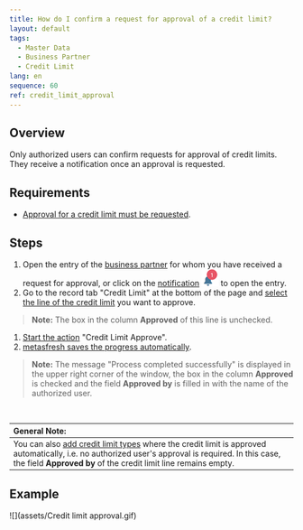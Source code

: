 ```yaml
---
title: How do I confirm a request for approval of a credit limit?
layout: default
tags:
  - Master Data
  - Business Partner
  - Credit Limit
lang: en
sequence: 60
ref: credit_limit_approval
---
```


## Overview
Only authorized users can confirm requests for approval of credit limits. They receive a notification once an approval is requested.

## Requirements
- [Approval for a credit limit must be requested](Credit_limit_request_approval).

## Steps
1. Open the entry of the [business partner](Menu) for whom you have received a request for approval, or click on the [notification](Notification_types) ![](assets/NotificationBell_WebUI.png) to open the entry.
1. Go to the record tab "Credit Limit" at the bottom of the page and [select the line of the credit limit](RecordSelection) you want to approve.
 >**Note:** The box in the column **Approved** of this line is unchecked.

1. [Start the action](StartAction) "Credit Limit Approve".
1. [metasfresh saves the progress automatically](Saveindicator).
 >**Note:** The message "Process completed successfully" is displayed in the upper right corner of the window, the box in the column **Approved** is checked and the field **Approved by** is filled in with the name of the authorized user.

<br>

| **General Note:** |
| :--- |
| You can also [add credit limit types](Add_credit_limit_type) where the credit limit is approved automatically, i.e. no authorized user's approval is required. In this case, the field **Approved by** of the credit limit line remains empty. |

## Example
![](assets/Credit limit approval.gif)
